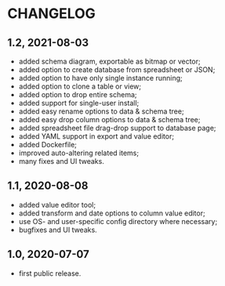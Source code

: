 CHANGELOG
=========

1.2, 2021-08-03
---------------
- added schema diagram, exportable as bitmap or vector;
- added option to create database from spreadsheet or JSON;
- added option to have only single instance running;
- added option to clone a table or view;
- added option to drop entire schema;
- added support for single-user install;
- added easy rename options to data & schema tree;
- added easy drop column options to data & schema tree;
- added spreadsheet file drag-drop support to database page;
- added YAML support in export and value editor;
- added Dockerfile;
- improved auto-altering related items;
- many fixes and UI tweaks.


1.1, 2020-08-08
---------------
- added value editor tool;
- added transform and date options to column value editor;
- use OS- and user-specific config directory where necessary;
- bugfixes and UI tweaks.


1.0, 2020-07-07
---------------
- first public release.
